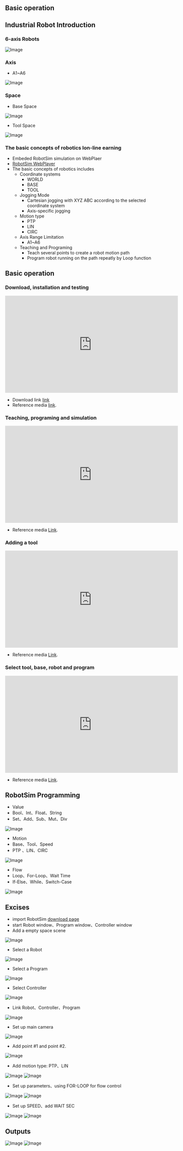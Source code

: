 ## Basic operation

## Industrial Robot Introduction

### 6-axis Robots
![Image](../img/RobotSystem.jpg)

### Axis
- A1~A6 

![Image](../img/RobotAxis.jpg)

### Space
- Base Space

![Image](../img/RobotCoordinateSystem.jpg)

- Tool Space

![Image](../img/Tool.jpg) 

### The basic concepts of robotics lon-line earning 
- Embeded RobotSim simulation on WebPlaer
-   [RobotSim WebPlayer](http://www.wtech.com.tw/robotsim/demo)
- The basic concepts of robotics includes
	- Coordinate systems
		- WORLD
		- BASE
		- TOOL    
	- Jogging Mode
		- Cartesian jogging with XYZ ABC according to the selected coordinate system
		- Axis-specific jogging
	- Motion type
		- PTP
		- LIN
		- CIRC
	- Axis Range Limitation
		- A1~A6
	- Teaching and Programing
		- Teach several points to create a robot motion path
		- Program robot running on the path repeatly by Loop function

## Basic operation 

### Download, installation and testing 
<iframe width="560" height="315" src="https://www.youtube.com/embed/xv4v_fOwAC0" frameborder="0" allow="accelerometer; autoplay; encrypted-media; gyroscope; picture-in-picture" allowfullscreen></iframe>

- Download link [link](http://www.wtech.com.tw/downloadrobotsim)
- Reference media [link](https://www.youtube.com/watch?v=xv4v_fOwAC0&index=20&list=PLYLTPJkULAAZZuNW2s2tX-KWQOus7sAAo).

### Teaching, programing and simulation
<iframe width="560" height="315" src="https://www.youtube.com/embed/4Gk7K88B10c" frameborder="0" allow="accelerometer; autoplay; encrypted-media; gyroscope; picture-in-picture" allowfullscreen></iframe>

- Reference media [Link](https://www.youtube.com/watch?v=4Gk7K88B10c&index=21&list=PLYLTPJkULAAZZuNW2s2tX-KWQOus7sAAo).

### Adding a tool
<iframe width="560" height="315" src="https://www.youtube.com/embed/NLA6A_qWDgs" frameborder="0" allow="accelerometer; autoplay; encrypted-media; gyroscope; picture-in-picture" allowfullscreen></iframe>

- Reference media [Link](https://www.youtube.com/watch?v=NLA6A_qWDgs&index=22&list=PLYLTPJkULAAZZuNW2s2tX-KWQOus7sAAo).

### Select tool, base, robot and program
<iframe width="560" height="315" src="https://www.youtube.com/embed/izkk5MW-FeY" frameborder="0" allow="accelerometer; autoplay; encrypted-media; gyroscope; picture-in-picture" allowfullscreen></iframe>

- Reference media [Link](https://www.youtube.com/watch?v=izkk5MW-FeY&index=23&list=PLYLTPJkULAAZZuNW2s2tX-KWQOus7sAAo).

## RobotSim Programming
-  Value
  - Bool、Int、Float、String
  - Set、Add、Sub、Mut、Div

![Image](../img/Value.png) 
-  Motion
  - Base、Tool、Speed
  - PTP 、LIN、CIRC

![Image](../img/Motion.png) 
-  Flow
  - Loop、For-Loop、Wait Time
  - If-Else、While、Switch-Case

![Image](../img/Flow.png)

## Excises
- import RobotSim [download page](http://www.wtech.com.tw/robotsim)
- start Robot window、Program window、Controller window
- Add a empty space scene

![Image](../img/EmptyRobotSimScene.png)
- Select a Robot

![Image](../img/AddRobot.png)
- Select a  Program

![Image](../img/AddProgram.png)
- Select Controller

![Image](../img/AddController.png)
- Link Robot、Controller、Program

![Image](../img/LinkProgramRobot.png)
- Set up main camera

![Image](../img/MainCamera.png)
- Add point #1 and point #2.

![Image](../img/AddPoint.png)
- Add motion type: PTP、LIN

![Image](../img/AddPTP.png)
![Image](../img/AddP1.png)
- Set up parameters、using FOR-LOOP for flow control

![Image](../img/AddINTI.png)
![Image](../img/AddFORLOOP.png)
- Set up  SPEED、add WAIT SEC 

![Image](../img/AddSPEED.png)
![Image](../img/AddWAITSEC.png)

## Outputs
![Image](../img/Week1Program.png)
![Image](../img/Week1DEMO.gif)

<!--stackedit_data:
eyJoaXN0b3J5IjpbMTgzMTI3ODYyNiwxMTkxODY2MjY4LDExOT
E4NjYyNjgsMTE5MTg2NjI2OCwxMTkxODY2MjY4LDExOTE4NjYy
NjgsLTE3NTk3Mjc4NjEsMTYyNzk0NTIwOCwtNTQ2NjI4MzMsMT
I3MTM5MzA3MSwtMTIxNjI5MDAzNCwtMTk3NzQxMzgyNiwzMTY2
NzY2NzcsOTY2MzE1NzQ5LDE2MjY5OTQwNTYsMTAwMTg4NjM0Ny
wzNjc4MDU1ODgsLTU0NzU2NjM0NCw1MDc2NzYwMDksLTExMzI3
MTA5Nl19
-->